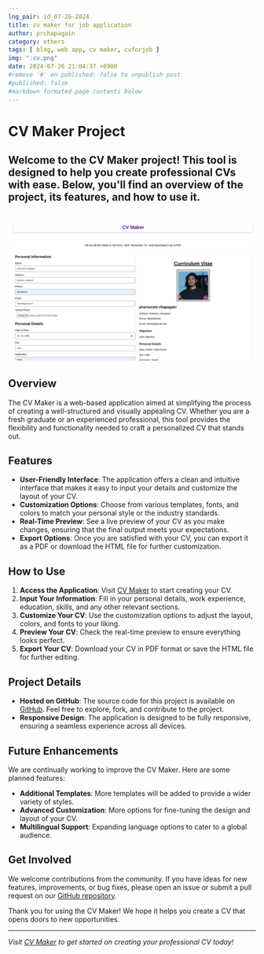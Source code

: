 ```yaml
---
lng_pair: id_07-26-2024
title: cv maker for job application
author: prchapagain
category: others
tags: [ blog, web app, cv maker, cvforjob ]
img: ":cv.png"
date: 2024-07-26 21:04:37 +0900
#remove '#' on published: false to unpublish post
#published: false
#markdown formated page contents below
---
```

# CV Maker Project

Welcome to the CV Maker project! This tool is designed to help you create professional CVs with ease. Below, you'll find an overview of the project, its features, and how to use it.
---
![](../assets/img/posts/cv.png)  
---

## Overview

The CV Maker is a web-based application aimed at simplifying the process of creating a well-structured and visually appealing CV. Whether you are a fresh graduate or an experienced professional, this tool provides the flexibility and functionality needed to craft a personalized CV that stands out.

## Features

- **User-Friendly Interface**: The application offers a clean and intuitive interface that makes it easy to input your details and customize the layout of your CV.
- **Customization Options**: Choose from various templates, fonts, and colors to match your personal style or the industry standards.
- **Real-Time Preview**: See a live preview of your CV as you make changes, ensuring that the final output meets your expectations.
- **Export Options**: Once you are satisfied with your CV, you can export it as a PDF or download the HTML file for further customization.

## How to Use

1. **Access the Application**: Visit [CV Maker](https://prchapagain.github.io/cv-maker) to start creating your CV.
2. **Input Your Information**: Fill in your personal details, work experience, education, skills, and any other relevant sections.
3. **Customize Your CV**: Use the customization options to adjust the layout, colors, and fonts to your liking.
4. **Preview Your CV**: Check the real-time preview to ensure everything looks perfect.
5. **Export Your CV**: Download your CV in PDF format or save the HTML file for further editing.

## Project Details

- **Hosted on GitHub**: The source code for this project is available on [GitHub](https://github.com/prchapagain/cv-maker). Feel free to explore, fork, and contribute to the project.
- **Responsive Design**: The application is designed to be fully responsive, ensuring a seamless experience across all devices.

## Future Enhancements

We are continually working to improve the CV Maker. Here are some planned features:
- **Additional Templates**: More templates will be added to provide a wider variety of styles.
- **Advanced Customization**: More options for fine-tuning the design and layout of your CV.
- **Multilingual Support**: Expanding language options to cater to a global audience.

## Get Involved

We welcome contributions from the community. If you have ideas for new features, improvements, or bug fixes, please open an issue or submit a pull request on our [GitHub repository](https://github.com/prchapagain/cv-maker).

Thank you for using the CV Maker! We hope it helps you create a CV that opens doors to new opportunities.

---

*Visit [CV Maker](https://prchapagain.github.io/cv-maker) to get started on creating your professional CV today!*

